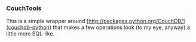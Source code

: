 ### CouchTools 

This is a simple wrapper around [http://packages.python.org/CouchDB/](couchdb-python) that makes a few operations look (to my eye, anyway) a little more SQL-like.


